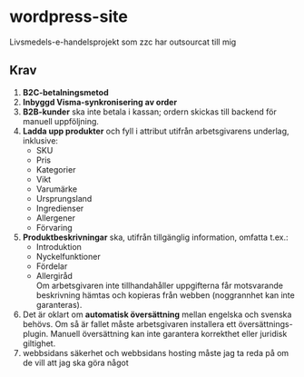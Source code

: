# wordpress-site
Livsmedels-e-handelsprojekt som zzc har outsourcat till mig

## Krav

1. **B2C-betalningsmetod**  
2. **Inbyggd Visma-synkronisering av order**  
3. **B2B-kunder** ska inte betala i kassan; ordern skickas till backend för manuell uppföljning.  
4. **Ladda upp produkter** och fyll i attribut utifrån arbetsgivarens underlag, inklusive:  
   * SKU  
   * Pris  
   * Kategorier  
   * Vikt  
   * Varumärke  
   * Ursprungsland  
   * Ingredienser  
   * Allergener  
   * Förvaring  
5. **Produktbeskrivningar** ska, utifrån tillgänglig information, omfatta t.ex.:  
   * Introduktion  
   * Nyckelfunktioner  
   * Fördelar  
   * Allergiråd  
   Om arbetsgivaren inte tillhandahåller uppgifterna får motsvarande beskrivning hämtas och kopieras från webben (noggrannhet kan inte garanteras).  
6. Det är oklart om **automatisk översättning** mellan engelska och svenska behövs. Om så är fallet måste arbetsgivaren installera ett översättnings-plugin. Manuell översättning kan inte garantera korrekthet eller juridisk giltighet.
7. webbsidans säkerhet och webbsidans hosting måste jag ta reda på om de vill att jag ska göra något
